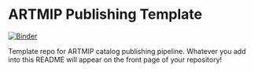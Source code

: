 # ARTMIP Publishing Template

[![Binder](https://mybinder.org/badge_logo.svg)](https://mybinder.org/v2/gh/serenarosemary/artmip-publish-serena/HEAD?urlpath=%2Fdoc%2Ftree%2Fcatalog_demo.ipynb)

Template repo for ARTMIP catalog publishing pipeline. Whatever you add into this README will appear on the front page of your repository!
